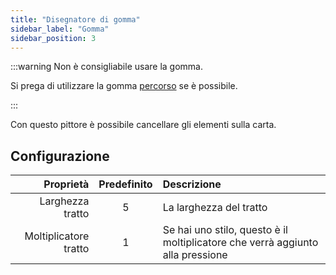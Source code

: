 ```yaml
---
title: "Disegnatore di gomma"
sidebar_label: "Gomma"
sidebar_position: 3
---
```



:::warning Non è consigliabile usare la gomma.

Si prega di utilizzare la gomma [percorso](path_eraser) se è possibile.

:::

Con questo pittore è possibile cancellare gli elementi sulla carta.

## Configurazione

|             Proprietà | Predefinito | Descrizione                                                                    |
| ---------------------:|:-----------:|:------------------------------------------------------------------------------ |
|      Larghezza tratto |      5      | La larghezza del tratto                                                        |
| Moltiplicatore tratto |      1      | Se hai uno stilo, questo è il moltiplicatore che verrà aggiunto alla pressione |
